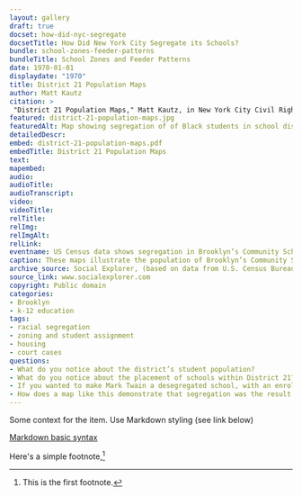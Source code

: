 ```yaml
--- 
layout: gallery
draft: true
docset: how-did-nyc-segregate
docsetTitle: How Did New York City Segregate its Schools?
bundle: school-zones-feeder-patterns
bundleTitle: School Zones and Feeder Patterns
date: 1970-01-01
displaydate: "1970"
title: District 21 Population Maps
author: Matt Kautz
citation: >
 "District 21 Population Maps," Matt Kautz, in New York City Civil Rights History Project, Accessed: [Month Day, Year], https://nyccivilrightshistory.org/gallery/district-21-population-maps.
featured: district-21-population-maps.jpg
featuredAlt: Map showing segregation of of Black students in school districts
detailedDescr: 
embed: district-21-population-maps.pdf
embedTitle: District 21 Population Maps
text: 
mapembed: 
audio: 
audioTitle: 
audioTranscript: 
video: 
videoTitle: 
relTitle: 
relImg: 
relImgAlt: 
relLink: 
eventname: US Census data shows segregation in Brooklyn’s Community School District 21.
caption: These maps illustrate the population of Brooklyn’s Community School District 21, which includes the Coney Island and Brighton Beach neighborhoods of Brooklyn, as well as the junior and intermediate high schools within the district. The data comes from the 1970 US Census.
archive_source: Social Explorer, (based on data from U.S. Census Bureau; accessed July 2022).
source_link: www.socialexplorer.com
copyright: Public domain
categories: 
- Brooklyn
- k-12 education
tags: 
- racial segregation
- zoning and student assignment
- housing
- court cases
questions: 
- What do you notice about the district’s student population?
- What do you notice about the placement of schools within District 21?
- If you wanted to make Mark Twain a desegregated school, with an enrollment that aligned more with the population of District 21, how would you re-draw the zone lines? 
- How does a map like this demonstrate that segregation was the result of intentional actions and not a natural occurrence?
--- 
```


Some context for the item. Use Markdown styling (see link below)

[Markdown basic syntax](https://www.markdownguide.org/basic-syntax/)

Here's a simple footnote,[^1]

[^1]: This is the first footnote.
